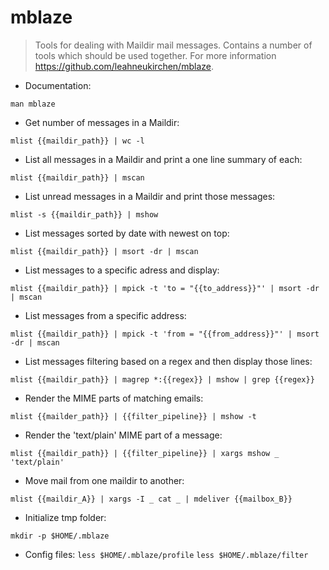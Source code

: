 # mblaze

> Tools for dealing with Maildir mail messages.  Contains a number of
> tools which should be used together.  For more information
> <https://github.com/leahneukirchen/mblaze>.

- Documentation:

`man mblaze`

- Get number of messages in a Maildir:

`mlist {{maildir_path}} | wc -l`

- List all messages in a Maildir and print a one line summary of each:

`mlist {{maildir_path}} | mscan`

- List unread messages in a Maildir and print those messages:

`mlist -s {{maildir_path}} | mshow`

- List messages sorted by date with newest on top:

`mlist {{maildir_path}} | msort -dr | mscan`

- List messages to a specific adress and display:

`mlist {{maildir_path}} | mpick -t 'to = "{{to_address}}"' | msort -dr | mscan`

- List messages from a specific address:

`mlist {{maildir_path}} | mpick -t 'from = "{{from_address}}"' | msort -dr | mscan`

- List messages filtering based on a regex and then display those lines:

`mlist {{maildir_path}} | magrep *:{{regex}} | mshow | grep {{regex}}`

<!-- - Copy messages according to an `mpick` pattern from one maildir to a newly created maildir: -->

<!-- `mmkdir {{maildir_B}} && mlist {{maildir_A}} | mpick -t '{{pattern}}' | xargs -I _ cp _ {{maildir_B}}/new/` -->

- Render the MIME parts of matching emails:

`mlist {{mailder_path}} | {{filter_pipeline}} | mshow -t`

- Render the 'text/plain' MIME part of a message:

`mlist {{maildir_path}} | {{filter_pipeline}} | xargs mshow _ 'text/plain'`

- Move mail from one maildir to another:

`mlist {{maildir_A}} | xargs -I _ cat _ | mdeliver {{mailbox_B}}`

- Initialize tmp folder:

`mkdir -p $HOME/.mblaze`

- Config files:
`less $HOME/.mblaze/profile`
`less $HOME/.mblaze/filter`

